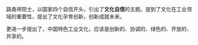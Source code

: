 路甬祥院士，以国家四个自信开头，引出了**文化自信**的主题。提到了文化在工业领域的重要性，提出了文化孕育创新，创新成就未来。

更进一步提出了，中国特色工业文化，应该是创新的、协调的、绿色的、开放的、共享的。
